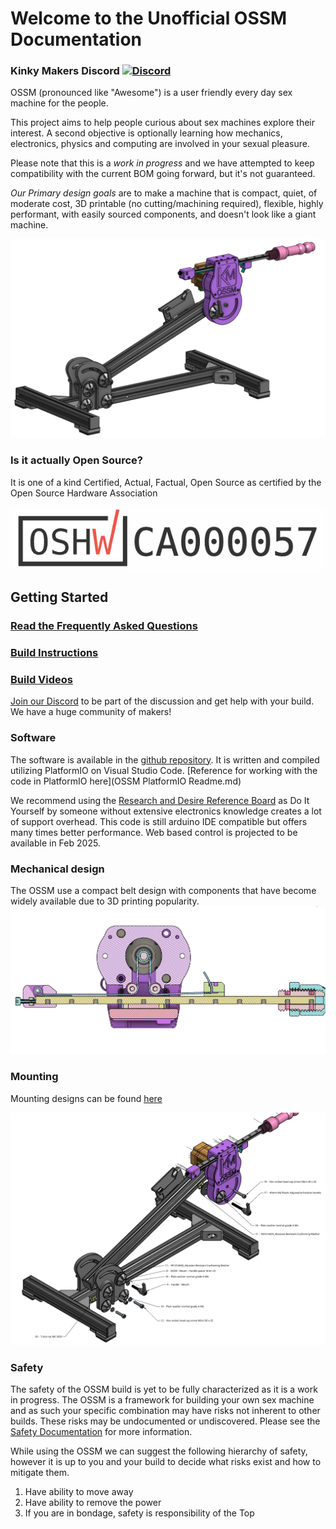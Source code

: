 # Welcome to the Unofficial OSSM Documentation
### Kinky Makers Discord [![Discord](https://img.shields.io/discord/559409652425687041)](https://discord.gg/wrENMKb3)

OSSM (pronounced like "Awesome") is a user friendly every day sex machine for the people.

This project aims to help people curious about sex machines explore their interest. A second objective is optionally learning how mechanics, electronics, physics and computing are involved in your sexual pleasure.

Please note that this is a _work in progress_ and we have attempted to keep compatibility with the current BOM going forward, but it's not guaranteed.

_Our Primary design goals_ are to make a machine that is compact, quiet, of moderate cost, 3D printable (no cutting/machining required), flexible, highly performant, with easily sourced components, and doesn't look like a giant machine.


![Ossm_with_mount](img/ossm_w_mount.png)

### Is it actually Open Source?

It is one of a kind Certified, Actual, Factual, Open Source as certified by the Open Source Hardware Association

[![OSHWA000057](img/oshwa000057.png)](https://certification.oshwa.org/ca000057.html)

## Getting Started

### [Read the Frequently Asked Questions](FAQ.md)

### [Build Instructions](hardware_assembly.md)

### [Build Videos]("https://youtube.com/playlist?list=PLzSK7OAu3KNQsFo6WJGT8P28lfkD3xpps")

[Join our Discord](https://discord.gg/MmpT9xE) to be part of the discussion and get help with your build. We have a huge community of makers!
### Software

The software is available in the [github repository](https://github.com/KinkyMakers/OSSM-hardware/). It is written and compiled utilizing PlatformIO on Visual Studio Code. [Reference for working with the code in PlatformIO here](OSSM PlatformIO Readme.md)

We recommend using the [Research and Desire Reference Board](https://shop.researchanddesire.com/products/ossm-reference-board) as Do It Yourself by someone without extensive electronics knowledge creates a lot of support overhead. This code is still
arduino IDE compatible but offers many times better performance. Web based control is projected to be available in Feb 2025.  
### Mechanical design

The OSSM use a compact belt design with components that have become widely available due to 3D printing popularity. 
![ossm cut away](img/ossm_cut_away.png)

### Mounting

Mounting designs can be found [here](mounting/index.md)

![OSSM on mounting solution](img/ossm_with_detailed_mount.png)

### Safety

The safety of the OSSM build is yet to be fully characterized as it is a work in progress. The OSSM is a framework for building your own sex machine and as such your specific combination may have risks not inherent to other builds. These risks may be undocumented or undiscovered. Please see the [Safety Documentation](safety.md) for more information.

While using the OSSM we can suggest the following hierarchy of safety, however it is up to you and your build to decide
what risks exist and how to mitigate them.

1. Have ability to move away
2. Have ability to remove the power
3. If you are in bondage, safety is responsibility of the Top